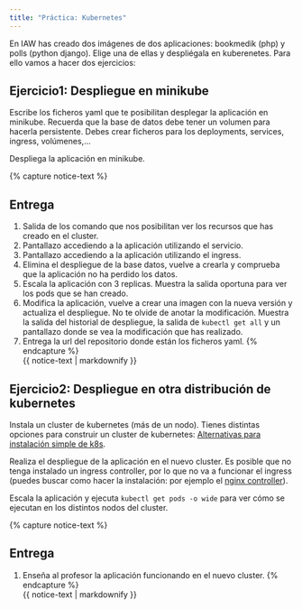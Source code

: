 ```yaml
---
title: "Práctica: Kubernetes"
---
```


En IAW has creado dos imágenes de dos aplicaciones: bookmedik (php) y polls (python django). Elige una de ellas y despliégala en kuberenetes. Para ello vamos a hacer dos ejercicios:

## Ejercicio1: Despliegue en minikube

Escribe los ficheros yaml que te posibilitan desplegar la aplicación en minikube. Recuerda que la base de datos debe tener un volumen para hacerla persistente. Debes crear ficheros para los deployments, services, ingress, volúmenes,...

Despliega la aplicación en minikube.

{% capture notice-text %}
## Entrega

1. Salida de los comando que nos posibilitan ver los recursos que has creado en el cluster.
2. Pantallazo accediendo a la aplicación utilizando el servicio.
3. Pantallazo accediendo a la aplicación utilizando el ingress.
4. Elimina el despliegue de la base datos, vuelve a crearla y comprueba que la aplicación no ha perdido los datos.
5. Escala la aplicación con 3 replicas. Muestra la salida oportuna para ver los pods que se han creado.
6. Modifica la aplicación, vuelve a crear una imagen con la nueva versión y actualiza el despliegue. No te olvide de anotar la modificación. Muestra la salida del historial de despliegue, la salida de `kubectl get all` y un pantallazo donde se vea la modificación que has realizado.
7. Entrega la url del repositorio donde están los ficheros yaml.
{% endcapture %}<div class="notice--info">{{ notice-text | markdownify }}</div>

## Ejercicio2: Despliegue en otra distribución de kubernetes

Instala un cluster de kubernetes (más de un nodo). Tienes distintas opciones para construir un cluster de kubernetes: [Alternativas para instalación simple de k8s](https://github.com/iesgn/curso_kubernetes_cep/blob/main/modulo2/alternativas.md).

Realiza el despliegue de la aplicación en el nuevo cluster. Es posible que no tenga instalado un ingress controller, por lo que no va a funcionar el ingress (puedes buscar como hacer la instalación: por ejemplo el [nginx controller](https://kubernetes.github.io/ingress-nginx/)).

Escala la aplicación y ejecuta `kubectl get pods -o wide` para ver cómo se ejecutan en los distintos nodos del cluster.

{% capture notice-text %}
## Entrega

1. Enseña al profesor la aplicación funcionando en el nuevo cluster.
{% endcapture %}<div class="notice--info">{{ notice-text | markdownify }}</div>